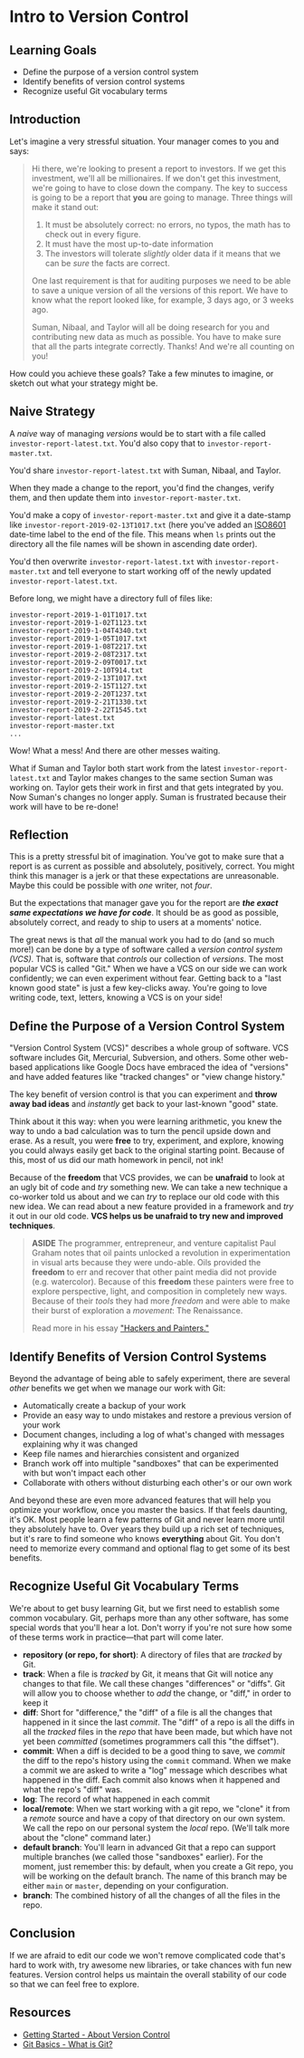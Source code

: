 # Intro to Version Control

## Learning Goals

- Define the purpose of a version control system
- Identify benefits of version control systems
- Recognize useful Git vocabulary terms

## Introduction

Let's imagine a very stressful situation. Your manager comes to you and says:

> Hi there, we're looking to present a report to investors. If we get this
> investment, we'll all be millionaires. If we don't get this investment, we're
> going to have to close down the company. The key to success is going to be a
> report that **you** are going to manage. Three things will make it stand out:
>
> 1. It must be absolutely correct: no errors, no typos, the math has to check
>    out in every figure.
> 2. It must have the most up-to-date information
> 3. The investors will tolerate _slightly_ older data if it means that we can
>    be _sure_ the facts are correct.
>
> One last requirement is that for auditing purposes we need to be able to save
> a unique version of all the versions of this report. We have to know what the
> report looked like, for example, 3 days ago, or 3 weeks ago.
>
> Suman, Nibaal, and Taylor will all be doing research for you and contributing
> new data as much as possible. You have to make sure that all the parts
> integrate correctly. Thanks! And we're all counting on you!

How could you achieve these goals? Take a few minutes to imagine, or sketch out
what your strategy might be.

## Naive Strategy

A _naive_ way of managing _versions_ would be to start with a file called
`investor-report-latest.txt`. You'd also copy that to
`investor-report-master.txt`.

You'd share `investor-report-latest.txt` with Suman, Nibaal, and Taylor.

When they made a change to the report, you'd find the changes, verify them, and
then update them into `investor-report-master.txt`.

You'd make a copy of `investor-report-master.txt` and give it a date-stamp like
`investor-report-2019-02-13T1017.txt` (here you've added an [ISO8601][iso8601]
date-time label to the end of the file. This means when `ls` prints out the
directory all the file names will be shown in ascending date order).

You'd then overwrite `investor-report-latest.txt` with
`investor-report-master.txt` and tell everyone to start working off of the
newly updated `investor-report-latest.txt`.

Before long, we might have a directory full of files like:

```console
investor-report-2019-1-01T1017.txt
investor-report-2019-1-02T1123.txt
investor-report-2019-1-04T4340.txt
investor-report-2019-1-05T1017.txt
investor-report-2019-1-08T2217.txt
investor-report-2019-2-08T2317.txt
investor-report-2019-2-09T0017.txt
investor-report-2019-2-10T914.txt
investor-report-2019-2-13T1017.txt
investor-report-2019-2-15T1127.txt
investor-report-2019-2-20T1237.txt
investor-report-2019-2-21T1330.txt
investor-report-2019-2-22T1545.txt
investor-report-latest.txt
investor-report-master.txt
...
```

Wow! What a mess! And there are other messes waiting.

What if Suman and Taylor both start work from the latest
`investor-report-latest.txt` and Taylor makes changes to the same section Suman
was working on. Taylor gets their work in first and that gets integrated by you.
Now Suman's changes no longer apply. Suman is frustrated because their work will
have to be re-done!

## Reflection

This is a pretty stressful bit of imagination. You've got to make sure that a
report is as current as possible and absolutely, positively, correct. You might
think this manager is a jerk or that these expectations are unreasonable. Maybe
this could be possible with _one_ writer, not _four_.

But the expectations that manager gave you for the report are **_the exact same
expectations we have for code_**. It should be as good as possible, absolutely
correct, and ready to ship to users at a moments' notice.

The great news is that _all_ the manual work you had to do (and so much more!)
can be done by a type of software called a _version control system (VCS)_. That
is, software that _controls_ our collection of _versions_. The most popular VCS
is called "Git." When we have a VCS on our side we can work confidently; we can
even experiment without fear. Getting back to a "last known good state" is just
a few key-clicks away. You're going to love writing code, text, letters,
knowing a VCS is on your side!

## Define the Purpose of a Version Control System

"Version Control System (VCS)" describes a whole group of software. VCS
software includes Git, Mercurial, Subversion, and others. Some other web-based
applications like Google Docs have embraced the idea of "versions" and have
added features like "tracked changes" or "view change history."

The key benefit of version control is that you can experiment and **throw away
bad ideas** and _instantly_ get back to your last-known "good" state.

Think about it this way: when you were learning arithmetic, you knew the way to
undo a bad calculation was to turn the pencil upside down and erase. As a result,
you were **free** to try, experiment, and explore, knowing you could always
easily get back to the original starting point. Because of this, most of us
did our math homework in pencil, not ink!

Because of the **freedom** that VCS provides, we can be **unafraid** to look
at an ugly bit of code and _try_ something new. We can take a new technique a
co-worker told us about and we can _try_ to replace our old code with this new idea.
We can read about a new feature provided in a framework and _try_ it out in our
old code. **VCS helps us be unafraid to try new and improved techniques**.

> **ASIDE** The programmer, entrepreneur, and venture capitalist Paul Graham
> notes that oil paints unlocked a revolution in experimentation in visual arts
> because they were undo-able. Oils provided the **freedom** to err and recover
> that other paint media did not provide (e.g. watercolor). Because of this
> **freedom** these painters were free to explore perspective, light, and
> composition in completely new ways. Because of their _tools_ they had more
> _freedom_ and were able to make their burst of exploration a _movement_: The
> Renaissance.
>
> Read more in his essay ["Hackers and Painters."][hp]

## Identify Benefits of Version Control Systems

Beyond the advantage of being able to safely experiment, there are several
_other_ benefits we get when we manage our work with Git:

- Automatically create a backup of your work
- Provide an easy way to undo mistakes and restore a previous version of your work
- Document changes, including a log of what's changed with messages explaining
  why it was changed
- Keep file names and hierarchies consistent and organized
- Branch work off into multiple "sandboxes" that can be experimented with but
  won't impact each other
- Collaborate with others without disturbing each other's or our own work

And beyond these are even more advanced features that will help you optimize
your workflow, once you master the basics. If that feels daunting, it's OK. Most
people learn a few patterns of Git and never learn more until they absolutely
have to. Over years they build up a rich set of techniques, but it's rare to find
someone who knows **everything** about Git. You don't need to memorize every command
and optional flag to get some of its best benefits.

## Recognize Useful Git Vocabulary Terms

We're about to get busy learning Git, but we first need to establish some common
vocabulary. Git, perhaps more than any other software, has some special words
that you'll hear a lot. Don't worry if you're not sure how some of these terms
work in practice—that part will come later.

- **repository (or repo, for short)**: A directory of files that are _tracked_ by
  Git.
- **track**: When a file is _tracked_ by Git, it means that Git will notice any
  changes to that file. We call these changes "differences" or "diffs". Git will
  allow you to choose whether to _add_ the change, or "diff," in order to keep
  it
- **diff**: Short for "difference," the "diff" of a file is all the changes that
  happened in it since the last _commit_. The "diff" of a repo is all the diffs
  in all the _tracked_ files in the _repo_ that have been made, but which have
  not yet been _committed_ (sometimes programmers call this "the diffset").
- **commit**: When a diff is decided to be a good thing to save, we _commit_ the
  diff to the repo's history using the `commit` command. When we make a commit
  we are asked to write a "log" message which describes what happened in the
  diff. Each commit also knows when it happened and what the repo's "diff" was.
- **log**: The record of what happened in each commit
- **local/remote**: When we start working with a git repo, we "clone" it from a
  _remote_ source and have a copy of that directory on our own system. We call
  the repo on our personal system the _local_ repo. (We'll talk more about the
  "clone" command later.)
- **default branch**: You'll learn in advanced Git that a repo can support
  multiple branches (we called those "sandboxes" earlier). For the moment, just
  remember this: by default, when you create a Git repo, you will be working on
  the default branch. The name of this branch may be either `main` or `master`,
  depending on your configuration.
- **branch**: The combined history of all the changes of all the files in the
  repo.

## Conclusion

If we are afraid to edit our code we won't remove complicated code that's hard
to work with, try awesome new libraries, or take chances with fun new features.
Version control helps us maintain the overall stability of our code so that we
can feel free to explore.

## Resources

- [Getting Started - About Version Control][about-version-control]
- [Git Basics - What is Git?][git-get-started]

[about-version-control]: http://git-scm.com/book/en/Getting-Started-About-Version-Control
[git-get-started]: http://git-scm.com/video/what-is-git
[hp]: http://www.paulgraham.com/hp.html
[iso8601]: https://en.wikipedia.org/wiki/ISO_8601
